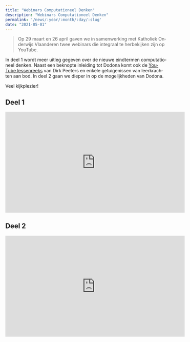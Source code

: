 ```yaml
---
title: "Webinars Computationeel Denken"
description: "Webinars Computationeel Denken"
permalink: '/news/:year/:month/:day/:slug'
date: "2021-05-01"
---
```


<NewsHeader :title="$frontmatter.title" :date="$frontmatter.date" lang="nl" />

> Op 29 maart en 26 april gaven we in samenwerking met Katholiek Onderwijs Vlaanderen twee webinars die integraal te herbekijken zijn op YouTube.

In deel 1 wordt meer uitleg gegeven over de nieuwe eindtermen computationeel denken. Naast een beknopte inleiding tot Dodona komt ook de [YouTube lessenreeks](https://www.youtube.com/playlist?list=PL2iW_rkiCt7UqxL47lGkBaTgApj_QHJ0K) van Dirk Peeters en enkele getuigenissen van leerkrachten aan bod. In deel 2 gaan we dieper in op de mogelijkheden van Dodona.

Veel kijkplezier!

## Deel 1

<iframe width="560" height="315" src="https://www.youtube.com/embed/HJCqeyt5trc" title="YouTube video player" frameborder="0" allow="accelerometer; autoplay; clipboard-write; encrypted-media; gyroscope; picture-in-picture" allowfullscreen></iframe>

## Deel 2

<iframe width="560" height="315" src="https://www.youtube.com/embed/IfXrsP1z9OI" title="YouTube video player" frameborder="0" allow="accelerometer; autoplay; clipboard-write; encrypted-media; gyroscope; picture-in-picture" allowfullscreen></iframe>

